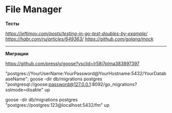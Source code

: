 # File Manager

__Тесты__

_https://ieftimov.com/posts/testing-in-go-test-doubles-by-example/_
_https://habr.com/ru/articles/649363/_
_https://github.com/golang/mock_
___

__Миграции__

https://github.com/pressly/goose?ysclid=lr58j7plma383897397

"postgres://YourUserName:YourPassword@YourHostname:5432/YourDatabaseName";
goose -dir db/migrations postgres "postgresql://goose:password@127.0.0.1:8092/go_migrations?sslmode=disable" up

goose -dir db/migrations postgres "postgres://postgres:123@localhost:5432/fm" up